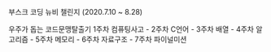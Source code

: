 부스크 코딩 뉴비 챌린지 (2020.7.10 ~ 8.28)

우주가 돕는 코드문맹탈출기 
1주차 컴퓨팅사고 - 2주차 C언어 - 3주차 배열 - 4주차 알고리즘 - 5주차 메모리 - 6주차 자료구조 - 7주차 파이널미션